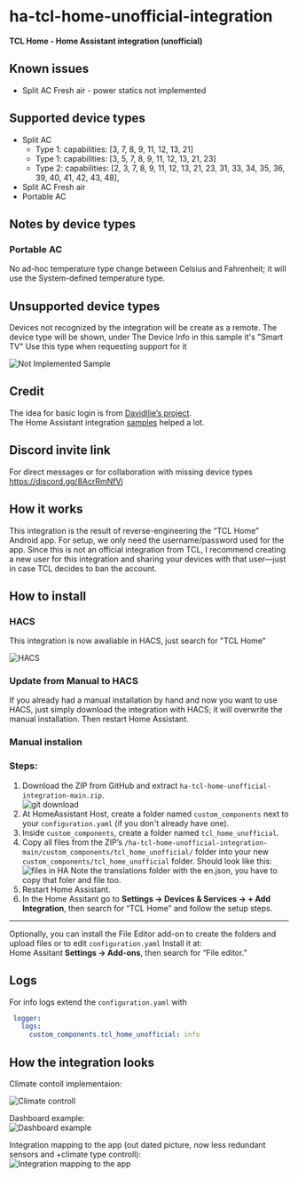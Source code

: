 # ha-tcl-home-unofficial-integration  
**TCL Home - Home Assistant integration (unofficial)**

## Known issues
- Split AC Fresh air - power statics not implemented

## Supported device types
- Split AC
  - Type 1: capabilities: [3,  7,  8,  9, 11, 12, 13, 21]
  - Type 1: capabilities: [3,  5,  7,  8,  9, 11, 12, 13, 21, 23]
  - Type 2: capabilities: [2,  3,  7,  8,  9, 11, 12, 13, 21, 23, 31, 33, 34, 35, 36, 39, 40, 41, 42, 43, 48],
- Split AC Fresh air
- Portable AC

## Notes by device types

### Portable AC 

  No ad-hoc temperature type change between Celsius and Fahrenheit; it will use the System-defined temperature type.

## Unsupported device types
  Devices not recognized by the integration will be create as a remote. The device type will be shown, under The Device Info in this sample it's "Smart TV"
  Use this type when requesting support for it

![Not Implemented Sample](./not_implemented_sample.jpg "Not Implemented Sample")
  

## Credit  
The idea for basic login is from [DavidIlie’s project](https://github.com/DavidIlie/tcl-home-ac).  
The Home Assistant integration [samples](https://github.com/msp1974/HAIntegrationExamples) helped a lot.

## Discord invite link
For direct messages or for collaboration with missing device types
https://discord.gg/8AcrRmNfVj

## How it works  
This integration is the result of reverse-engineering the “TCL Home” Android app. For setup, we only need the username/password used for the app. Since this is not an official integration from TCL, I recommend creating a new user for this integration and sharing your devices with that user—just in case TCL decides to ban the account.

## How to install 
### HACS
This integration is now awaliable in HACS, just search for "TCL Home"

![HACS](./HACS.jpg "HACS")

### Update from Manual to HACS
If you already had a manual installation by hand and now you want to use HACS, just simply download the integration with HACS; it will overwrite the manual installation. Then restart Home Assistant.

### Manual instalion
### Steps:
1. Download the ZIP from GitHub and extract `ha-tcl-home-unofficial-integration-main.zip`.  
![git download](./git_download.jpg "git download")
2. At HomeAssistant Host, create a folder named `custom_components` next to your `configuration.yaml` (if you don't already have one).  
3. Inside `custom_components`, create a folder named `tcl_home_unofficial`.  
4. Copy all files from the ZIP’s `/ha-tcl-home-unofficial-integration-main/custom_components/tcl_home_unofficial/` folder into your new `custom_components/tcl_home_unofficial` folder. Should look like this: 
![files in HA](./ha_files.jpg "files in HA")
Note the translations folder with the en.json, you have to copy that foler and file too.
5. Restart Home Assistant.  
6. In the Home Assitant go to **Settings → Devices & Services → + Add Integration**, then search for “TCL Home” and follow the setup steps.

---

Optionally, you can install the File Editor add-on to create the folders and upload files or to edit `configuration.yaml`
Install it at:  
Home Assitant **Settings → Add-ons**, then search for “File editor.”

## Logs
For info logs extend the `configuration.yaml` with
   ```yaml
    logger:
      logs:
        custom_components.tcl_home_unofficial: info
   ```  

## How the integration looks

Climate contoll implementaion:

![Climate controll](./climate_controll.jpg "Climate controll")

Dashboard example:  
![Dashboard example](./dashboard_example.jpg "Dashboard example")

Integration mapping to the app (out dated picture, now less redundant sensors and +climate type controll):  
![Integration mapping to the app](./integration_map_to_app.jpg "Integration mapping to the app")
